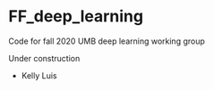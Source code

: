 # FF_deep_learning
Code for fall 2020 UMB deep learning working group

Under construction

- Kelly Luis
